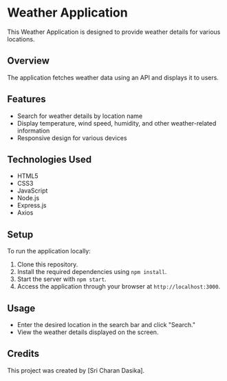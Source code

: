 # Weather Application

This Weather Application is designed to provide weather details for various locations.

## Overview

The application fetches weather data using an API and displays it to users.

## Features

- Search for weather details by location name
- Display temperature, wind speed, humidity, and other weather-related information
- Responsive design for various devices

## Technologies Used

- HTML5
- CSS3
- JavaScript
- Node.js
- Express.js
- Axios

## Setup

To run the application locally:

1. Clone this repository.
2. Install the required dependencies using `npm install`.
3. Start the server with `npm start`.
4. Access the application through your browser at `http://localhost:3000`.

## Usage

- Enter the desired location in the search bar and click "Search."
- View the weather details displayed on the screen.

## Credits

This project was created by [Sri Charan Dasika].

